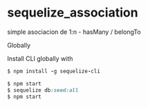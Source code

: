 # sequelize_association
simple asociacion de 1:n  - hasMany / belongTo

Globally

Install CLI globally with
```ruby
$ npm install -g sequelize-cli

$ npm start
$ sequelize db:seed:all
$ npm start
```

